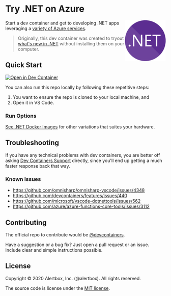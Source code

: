 # Try .NET on Azure

[<img align="right" alt=".NET C-sharp" width="128rem" src="https://raw.githubusercontent.com/github/explore/93d8a67084f94b2a444e510199a6e7622e5b09a3/topics/dotnet/dotnet.png" />][dotnet-quick-start]

Start a dev container and get to developing .NET apps leveraging a [variety of Azure services][az-services-for-dotnet].

> Originally, this dev container was created to tryout [what's new in .NET][dotnet-whats-new] without installing them on your computer.

[dotnet-quick-start]: https://learn.microsoft.com/en-us/dotnet/
[az-services-for-dotnet]: https://learn.microsoft.com/en-us/dotnet/azure/key-azure-services
[dotnet-whats-new]: https://learn.microsoft.com/en-us/dotnet/core/whats-new/



## Quick Start

[![Open in Dev Container](https://img.shields.io/static/v1?style=for-the-badge&label=Dev+Container&message=Open&color=blue&logo=visualstudiocode)](https://vscode.dev/redirect?url=vscode://ms-vscode-remote.remote-containers/cloneInVolume?url=https://github.com/alertbox/try-dotnet-on-azure)



You can also run this repo locally by following these repetitive steps:

1. You want to ensure the repo is cloned to your local machine, and 
2. Open it in VS Code.

### Run Options

[See .NET Docker Images][dotnet-docker-images] for other variations that suites your hardware.

[dotnet-docker-images]: https://hub.docker.com/_/microsoft-dotnet-sdk/



## Troubleshooting

If you have any technical problems with dev containers, you are better off asking [Dev Containers Support][devcontainers-support] directly, since you'll end up getting a much faster response back that way.

[devcontainers-support]: https://github.com/devcontainers/community/discussions/3



### Known Issues

- https://github.com/omnisharp/omnisharp-vscode/issues/4348
- https://github.com/devcontainers/features/issues/440
- https://github.com/microsoft/vscode-dotnettools/issues/562
- https://github.com/azure/azure-functions-core-tools/issues/3112



## Contributing

The official repo to contribute would be [@devcontainers][devcontainers-repo].

Have a suggestion or a bug fix? Just open a pull request or an issue. Include clear and simple instructions possible.

[devcontainers-repo]: https://github.com/devcontainers



## License

Copyright :copyright: 2020 Alertbox, Inc. (@alertbox). All rights reserved.

The source code is license under the [MIT license](#MIT-1-ov-file).


